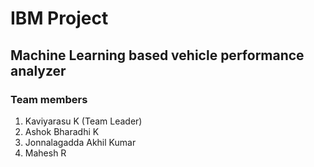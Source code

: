 # IBM Project
## Machine Learning based vehicle performance analyzer
### Team members
1) Kaviyarasu K (Team Leader)
2) Ashok Bharadhi K
3) Jonnalagadda Akhil Kumar
4) Mahesh R
